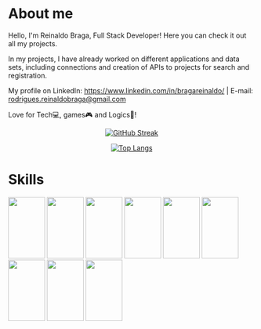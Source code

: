 <h1>About me</h1>

Hello, 
I'm Reinaldo Braga, Full Stack Developer! Here you can check it out all my projects.

In my projects, I have already worked on different applications and data sets, including connections and creation of APIs to projects for search and registration.
   
My profile on LinkedIn: https://www.linkedin.com/in/bragareinaldo/ | E-mail: rodrigues.reinaldobraga@gmail.com
   
Love for Tech💻, games🎮 and Logics🎲!

<div align="center">
  <a href="https://github.com/bragarr">
  
  <div align = "center">
  
  [![GitHub Streak](http://github-readme-streak-stats.herokuapp.com?user=bragarr&theme=light)](https://git.io/streak-stats)
     
  [![Top Langs](https://github-readme-stats.vercel.app/api/top-langs/?username=bragarr&layout=compact)](https://github.com/bragarr/github-readme-stats)

   </div>
</div>

<h1>Skills</h1>
<div>
   <img src="https://cdn.jsdelivr.net/gh/devicons/devicon/icons/ruby/ruby-original-wordmark.svg" width="75" height="125" />
   <img src="https://cdn.jsdelivr.net/gh/devicons/devicon/icons/javascript/javascript-original.svg" width="75" height="125" />
   <img src="https://cdn.jsdelivr.net/gh/devicons/devicon/icons/nodejs/nodejs-original-wordmark.svg" width="75" height="125" />
   <img src="https://cdn.jsdelivr.net/gh/devicons/devicon/icons/react/react-original-wordmark.svg" width="75" height="125" />
   <img src="https://cdn.jsdelivr.net/gh/devicons/devicon/icons/mysql/mysql-original-wordmark.svg" width="75" height="125" />
   <img src="https://cdn.jsdelivr.net/gh/devicons/devicon/icons/firebase/firebase-plain-wordmark.svg" width="75" height="125" />
   <img src="https://cdn.jsdelivr.net/gh/devicons/devicon/icons/html5/html5-original-wordmark.svg" width="75" height="125" />
   <img src="https://cdn.jsdelivr.net/gh/devicons/devicon/icons/css3/css3-original-wordmark.svg" width="75" height="125" />
   <img src="https://cdn.jsdelivr.net/gh/devicons/devicon/icons/git/git-original.svg" width="75" height="125" />
</div>
